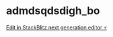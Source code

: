 # admdsqdsdigh_bo

[Edit in StackBlitz next generation editor ⚡️](https://stackblitz.com/~/github.com/cahmitti123/admdsqdsdigh_bo)